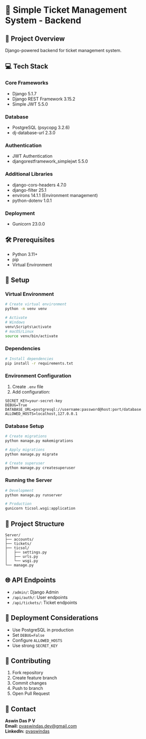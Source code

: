 # 🎫 Simple Ticket Management System - Backend

## 🚀 Project Overview
Django-powered backend for ticket management system.

## 💻 Tech Stack
### Core Frameworks
- Django 5.1.7
- Django REST Framework 3.15.2
- Simple JWT 5.5.0

### Database
- PostgreSQL (psycopg 3.2.6)
- dj-database-url 2.3.0

### Authentication
- JWT Authentication
- djangorestframework_simplejwt 5.5.0

### Additional Libraries
- django-cors-headers 4.7.0
- django-filter 25.1
- environs 14.1.1 (Environment management)
- python-dotenv 1.0.1

### Deployment
- Gunicorn 23.0.0

## 🛠️ Prerequisites
- Python 3.11+
- pip
- Virtual Environment

## 🚀 Setup

### Virtual Environment
```bash
# Create virtual environment
python -m venv venv

# Activate
# Windows
venv\Scripts\activate
# macOS/Linux
source venv/bin/activate
```

### Dependencies
```bash
# Install dependencies
pip install -r requirements.txt
```

### Environment Configuration
1. Create `.env` file
2. Add configuration:
```
SECRET_KEY=your-secret-key
DEBUG=True
DATABASE_URL=postgresql://username:password@host:port/database
ALLOWED_HOSTS=localhost,127.0.0.1
```

### Database Setup
```bash
# Create migrations
python manage.py makemigrations

# Apply migrations
python manage.py migrate

# Create superuser
python manage.py createsuperuser
```

### Running the Server
```bash
# Development
python manage.py runserver

# Production
gunicorn ticsol.wsgi:application
```

## 📂 Project Structure
```
Server/
├── accounts/
├── tickets/
├── ticsol/
│   ├── settings.py
│   ├── urls.py
│   └── wsgi.py
└── manage.py
```

## 🌐 API Endpoints
- `/admin/`: Django Admin
- `/api/auth/`: User endpoints
- `/api/tickets/`: Ticket endpoints

## 🚢 Deployment Considerations
- Use PostgreSQL in production
- Set `DEBUG=False`
- Configure `ALLOWED_HOSTS`
- Use strong `SECRET_KEY`

## 🤝 Contributing
1. Fork repository
2. Create feature branch
3. Commit changes
4. Push to branch
5. Open Pull Request

## 📧 Contact
**Aswin Das P V**  
**Email:** pvaswindas.dev@gmail.com  
**LinkedIn:** [pvaswindas](https://www.linkedin.com/in/pvaswindas/)  